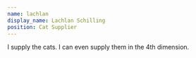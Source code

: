 ```yaml
---
name: lachlan
display_name: Lachlan Schilling
position: Cat Supplier
---
```

I supply the cats. I can even supply them in the 4th dimension.